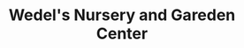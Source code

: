 ---
title: "Wedel's Nursery and Gareden Center"
url: /kalamazoo/wedels-nursery-and-gareden-center/
shop: garden centre
---